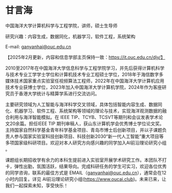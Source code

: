 # 甘言海

中国海洋大学计算机科学与工程学院，讲师，硕士生导师

研究兴趣：内容生成，数据同化，机器学习，软件工程，系统架构

E-mail: ganyanhai@ouc.edu.cn

【2025年2月更新，内容和信息学部主页保持一致：https://it.ouc.edu.cn/djy/】

2010至2017年在中国海洋大学信息科学与工程学院学习，并先后获得计算机科学与技术专业工学学士学位和计算机技术专业工程硕士学位，2018年于海信数字多媒体技术国家重点实验室任视频算法工程师，2022年在中国海洋大学计算机应用技术专业获博士学位，2023年加入中国海洋大学计算机学院，2024年作为客座研究员于香港大学统计与精算学系进行交流访问。

主要研究领域为人工智能与海洋科学交叉领域，具体包括智能内容生成、数据同化、机器学习、软件工程、系统架构等领域的理论与技术，实现海洋观测数据的融合利用与海洋智能模拟。在 IEEE TIP、TCYB、TCSVT等期刊和会议发表学术论文20余篇。担任IEEE TIP 期刊审稿人，获山东计算机学会优秀博士学位论文奖。主持国家自然科学基金青年科学基金项目、青岛市博士后创新项目，并以子课题负责人参与国家实验室科技创新项目、科技创新2030“新一代人工智能”重大项目等多项国家级科研项目。欢迎对本人研究方向感兴趣的同学加入AI前沿理论研究小组 。

课题组长期招收学有余力的本科生提前进入实验室开展学术研究工作。本团队不打卡，弹性出勤，氛围活跃，结果导向。完成科研任务的学生可实习，欢迎各位优秀的同学咨询，联系的最佳方式是 EMAIL（ganyanhai@ouc.edu.cn），通常会在12小时内回复。详见 AI前沿理论研究小组(https://www.oucai.club)。未来已来，让我们一起探索未知，享受快乐！
